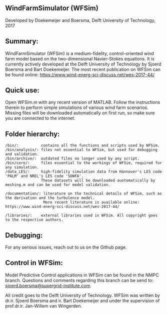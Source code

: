 
 ##   WindFarmSimulator (WFSim)
Developed by Doekemeijer and Boersma, Delft University of Technology, 2017
            


## Summary:
WindFarmSimulator (WFSim) is a medium-fidelity, control-oriented wind farm model based on the two-dimensional Navier-Stokes equations. It is currently actively developed at the Delft University of Technology by Sjoerd Boersma and Bart Doekemeijer. The most recent publication on WFSim can be found online: https://www.wind-energ-sci-discuss.net/wes-2017-44/

## Quick use:
Open WFSim.m with any recent version of MATLAB. Follow the instructions therein to perform simple simulations of various wind farm scenarios. Missing files will be downloaded automatically on first run, so make sure you are connected to the internet.
	
## Folder hierarchy:

	/bin/:          contains all the functions and scripts used by WFSim.
	/bin/analysis/: files not essential to WFSim, but used for debugging and validation.
	/bin/archive/:  outdated files no longer used by any script.
	/bin/core/:     files essential to the workings of WFSim, required for any simulation.
	/data_LES/:     high-fidelity simulation data from Hannover's LES code 'PALM' and NREL's LES code 'SOWFA'. 
                    These datasets will be downloaded auotomatically by meshing.m and can be used for model validation.

	/documentation/: literature on the technical details of WFSim, such as the derivation and the turbulence model.
		             More recent literature is available online: https://www.wind-energ-sci-discuss.net/wes-2017-44/

	/libraries/:    external libraries used in WFSim. All copyright goes to the respective authors.
	
## Debugging:
For any serious issues, reach out to us on the Github page. 

## Control in WFSim:

Model Predictive Control applications in WFSim can be found in the NMPC branch. Questions and comments regarding this branch can be send to: sjoerd.boersma@supergrid-institute.com.

All credit goes to the Delft University of Technology. WFSim was written by dr.ir. Sjoerd Boersma and ir. Bart Doekemeijer and under the supervision of prof.dr.ir. Jan-Willem van Wingerden.             
